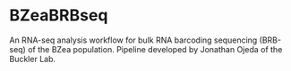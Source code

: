 # BZeaBRBseq
An RNA-seq analysis workflow for bulk RNA barcoding sequencing (BRB-seq) of the BZea population. Pipeline developed by Jonathan Ojeda of the Buckler Lab.
